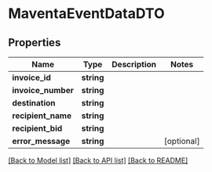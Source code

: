 # MaventaEventDataDTO

## Properties
Name | Type | Description | Notes
------------ | ------------- | ------------- | -------------
**invoice_id** | **string** |  | 
**invoice_number** | **string** |  | 
**destination** | **string** |  | 
**recipient_name** | **string** |  | 
**recipient_bid** | **string** |  | 
**error_message** | **string** |  | [optional] 

[[Back to Model list]](../../README.md#documentation-for-models) [[Back to API list]](../../README.md#documentation-for-api-endpoints) [[Back to README]](../../README.md)

